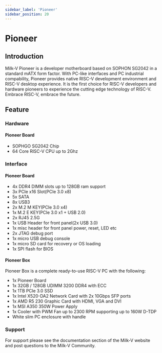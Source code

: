 ```yaml
---
sidebar_label: 'Pioneer'
sidebar_position: 20
---
```


# Pioneer
## Introduction

Milk-V Pioneer is a developer motherboard based on SOPHON SG2042 in a standard mATX form factor. With PC-like interfaces and PC industrial compability, Pioneer provides native RISC-V development environment and RISC-V desktop experience. It is the first choice for RISC-V developers and hardware pioneers to experience the cutting edge technology of RISC-V. Embrace RISC-V, embrace the future. 

## Feature  

### Hardware

#### Pioneer Board
- SOPHGO SG2042 Chip
- 64 Core RISC-V CPU up to 2Ghz



### Interface

#### Pioneer Board
- 4x DDR4 DIMM slots up to 128GB ram support
- 3x PCIe x16 Slot(PCIe 3.0 x8)
- 5x SATA
- 8x USB3
- 2x M.2 M KEY(PCIe 3.0 x4)
- 1x M.2 E KEY(PCIe 3.0 x1 + USB 2.0)
- 2x RJ45 2.5G
- 1x USB Header for front panel(2x USB 3.0)
- 1x misc header for front panel power, reset, LED etc
- 2x JTAG debug port
- 1x micro USB debug console
- 1x micro SD card for recovery or OS loading
- 1x SPI flash for BIOS

#### Pioneer Box

Pioneer Box is a complete ready-to-use RISC-V PC with the following:

- 1x Pioneer Board
- 1x 32GB / 128GB UDIMM 3200 DDR4 with ECC
- 1x 1TB PCIe 3.0 SSD
- 1x Intel X520-DA2 Network Card with 2x 10Gbps SFP ports
- 1x AMD R5 230 Graphic Card with HDMI, VGA and DVI
- 1x MSI A350 350W Power Apply
- 1x Cooler with PWM Fan up to 2300 RPM supporting up to 160W D-TDP
- White slim PC enclosure with handle

### Support
For support please see the documentation section of the Milk-V website and post questions to the Milk-V Community.

